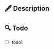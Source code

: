 ## 🖋 Description

<!-- 이슈 연 이유, 수행할 내용 -->

## 🔍 Todo

<!-- 진행할 작업을 체크박스로 만들고 작업이 끝날 때마다 체크하면서 진행 -->

- [ ] todo1
